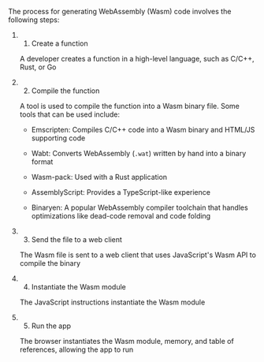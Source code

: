 The process for generating WebAssembly (Wasm) code involves the following steps: 

1. 1. Create a function
   
   A developer creates a function in a high-level language, such as C/C++, Rust, or Go 

2. 2. Compile the function
   
   A tool is used to compile the function into a Wasm binary file. Some tools that can be used include: 
   
   - Emscripten: Compiles C/C++ code into a Wasm binary and HTML/JS supporting code 
   
   - Wabt: Converts WebAssembly (`.wat`) written by hand into a binary format 
   
   - Wasm-pack: Used with a Rust application 
   
   - AssemblyScript: Provides a TypeScript-like experience 
   
   - Binaryen: A popular WebAssembly compiler toolchain that handles optimizations like dead-code removal and code folding 

3. 3. Send the file to a web client
   
   The Wasm file is sent to a web client that uses JavaScript's Wasm API to compile the binary 

4. 4. Instantiate the Wasm module
   
   The JavaScript instructions instantiate the Wasm module 

5. 5. Run the app
   
   The browser instantiates the Wasm module, memory, and table of references, allowing the app to run

